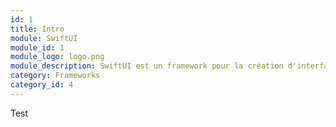 ```yaml
---
id: 1
title: Intro
module: SwiftUI
module_id: 1
module_logo: logo.png
module_description: SwiftUI est un framework pour la création d'interfaces utilisateur déclaratives et modernes pour les applications iOS, macOS, watchOS et tvOS.
category: Frameworks
category_id: 4
---
```


Test
